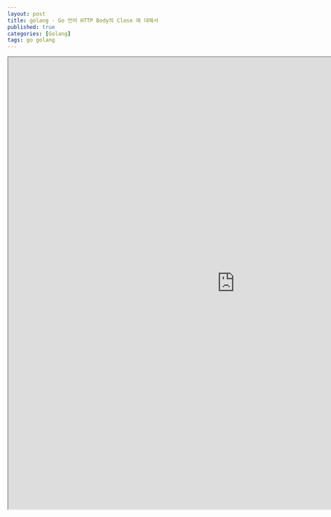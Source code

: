 ```yaml
---
layout: post
title: golang - Go 언어 HTTP Body의 Close 에 대해서
published: true
categories: [Golang]
tags: go golang 
---
```

<iframe width="1024" height="1024" src="https://docs.google.com/document/d/e/2PACX-1vShcDQcr8EAWknZ0MedNUTcJ21I1kxKl0yAaaIQN5n1rU9-6QLhdhWMhYJTji2xwu7PZNsL7c7Na0dP/pub?embedded=true"></iframe>    
  